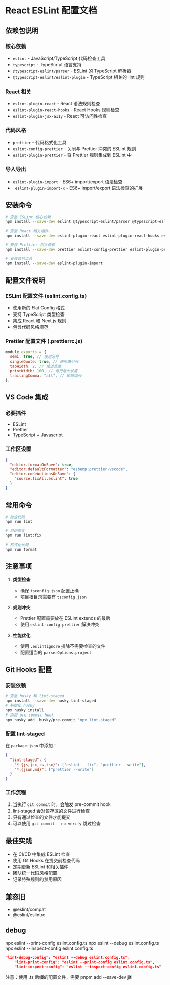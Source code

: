 # React ESLint 配置文档

## 依赖包说明

### 核心依赖

- `eslint` - JavaScript/TypeScript 代码检查工具
- `typescript` - TypeScript 语言支持
- `@typescript-eslint/parser` - ESLint 的 TypeScript 解析器
- `@typescript-eslint/eslint-plugin` - TypeScript 相关的 lint 规则

### React 相关

- `eslint-plugin-react` - React 语法规则检查
- `eslint-plugin-react-hooks` - React Hooks 规则检查
- `eslint-plugin-jsx-a11y` - React 可访问性检查

### 代码风格

- `prettier` - 代码格式化工具
- `eslint-config-prettier` - 关闭与 Prettier 冲突的 ESLint 规则
- `eslint-plugin-prettier` - 将 Prettier 规则集成到 ESLint 中

### 导入导出

- `eslint-plugin-import` - ES6+ import/export 语法检查
- ` eslint-plugin-import-x` - ES6+ import/export 语法检查的扩展 

## 安装命令

```bash
# 安装 ESLint 核心依赖
npm install --save-dev eslint @typescript-eslint/parser @typescript-eslint/eslint-plugin

# 安装 React 相关插件
npm install --save-dev eslint-plugin-react eslint-plugin-react-hooks eslint-plugin-jsx-a11y

# 安装 Prettier 相关依赖
npm install --save-dev prettier eslint-config-prettier eslint-plugin-prettier

# 安装其他工具
npm install --save-dev eslint-plugin-import
```

## 配置文件说明

### ESLint 配置文件 (eslint.config.ts)

- 使用新的 Flat Config 格式
- 支持 TypeScript 类型检查
- 集成 React 和 Next.js 规则
- 包含代码风格规范

### Prettier 配置文件 (.prettierrc.js)

```js
module.exports = {
  semi: true, // 使用分号
  singleQuote: true, // 使用单引号
  tabWidth: 2, // 缩进宽度
  printWidth: 100, // 每行最大长度
  trailingComma: "all", // 尾随逗号
};
```

## VS Code 集成

### 必要插件

- ESLint
- Prettier
- TypeScript + Javascript

### 工作区设置

```json
{
  "editor.formatOnSave": true,
  "editor.defaultFormatter": "esbenp.prettier-vscode",
  "editor.codeActionsOnSave": {
    "source.fixAll.eslint": true
  }
}
```

## 常用命令

```bash
# 检查代码
npm run lint

# 自动修复
npm run lint:fix

# 格式化代码
npm run format
```

## 注意事项

1. **类型检查**

   - 确保 `tsconfig.json` 配置正确
   - 项目根目录需要有 `tsconfig.json`

2. **规则冲突**

   - Prettier 配置需要放在 ESLint extends 的最后
   - 使用 `eslint-config-prettier` 解决冲突

3. **性能优化**
   - 使用 `.eslintignore` 排除不需要检查的文件
   - 配置适当的 `parserOptions.project`

## Git Hooks 配置

### 安装依赖

```bash
# 安装 husky 和 lint-staged
npm install --save-dev husky lint-staged
# 初始化 husky
npx husky install
# 添加 pre-commit hook
npx husky add .husky/pre-commit "npx lint-staged"
```

### 配置 lint-staged

在 `package.json` 中添加：

```json
{
  "lint-staged": {
    "*.{js,jsx,ts,tsx}": ["eslint --fix", "prettier --write"],
    "*.{json,md}": ["prettier --write"]
  }
}
```

### 工作流程

1. 当执行 `git commit` 时，会触发 pre-commit hook
2. lint-staged 会对暂存区的文件进行检查
3. 只有通过检查的文件才能提交
4. 可以使用 `git commit --no-verify` 跳过检查

## 最佳实践

- 在 CI/CD 中集成 ESLint 检查
- 使用 Git Hooks 在提交前检查代码
- 定期更新 ESLint 和相关插件
- 团队统一代码风格配置
- 记录特殊规则的禁用原因

## 兼容旧

- @eslint/compat
- @eslint/eslintrc

## debug

npx eslint --print-config eslint.config.ts
npx eslint --debug eslint.config.ts
npx eslint --inspect-config eslint.config.ts

```json
"lint-debug-config": "eslint --debug eslint.config.ts",
    "lint-print-config": "eslint --print-config eslint.config.ts",
    "lint-inspect-config": "eslint --inspect-config eslint.config.ts"
```
注意：使用 .ts 后缀的配置文件，需要 pnpm add --save-dev jiti

